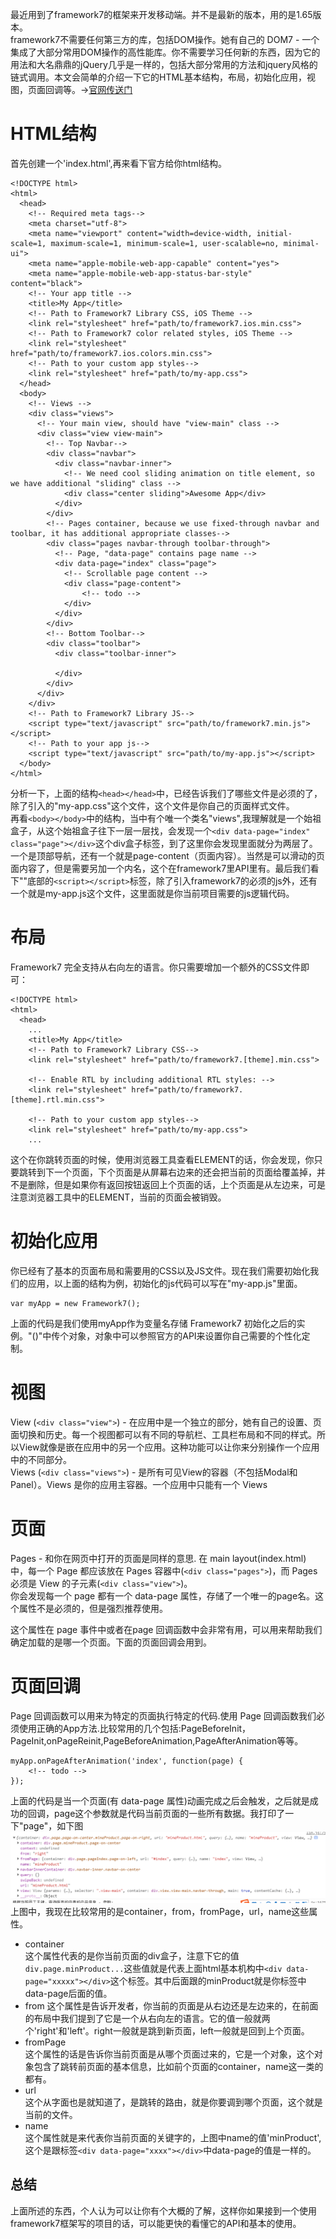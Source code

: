 最近用到了framework7的框架来开发移动端。并不是最新的版本，用的是1.65版本。  
framework7不需要任何第三方的库，包括DOM操作。她有自己的 DOM7 - 一个集成了大部分常用DOM操作的高性能库。你不需要学习任何新的东西，因为它的用法和大名鼎鼎的jQuery几乎是一样的，包括大部分常用的方法和jquery风格的链式调用。本文会简单的介绍一下它的HTML基本结构，布局，初始化应用，视图，页面回调等。→[官网传送门](http://framework7.taobao.org/docs/app-layout.html#initialize-app)  
# HTML结构  
首先创建一个'index.html',再来看下官方给你html结构。  
```
<!DOCTYPE html>
<html>
  <head>
    <!-- Required meta tags-->
    <meta charset="utf-8">
    <meta name="viewport" content="width=device-width, initial-scale=1, maximum-scale=1, minimum-scale=1, user-scalable=no, minimal-ui">
    <meta name="apple-mobile-web-app-capable" content="yes">
    <meta name="apple-mobile-web-app-status-bar-style" content="black">
    <!-- Your app title -->
    <title>My App</title>
    <!-- Path to Framework7 Library CSS, iOS Theme -->
    <link rel="stylesheet" href="path/to/framework7.ios.min.css">
    <!-- Path to Framework7 color related styles, iOS Theme -->
    <link rel="stylesheet" href="path/to/framework7.ios.colors.min.css">
    <!-- Path to your custom app styles-->
    <link rel="stylesheet" href="path/to/my-app.css">
  </head>
  <body>
    <!-- Views -->
    <div class="views">
      <!-- Your main view, should have "view-main" class -->
      <div class="view view-main">
        <!-- Top Navbar-->
        <div class="navbar">
          <div class="navbar-inner">
            <!-- We need cool sliding animation on title element, so we have additional "sliding" class -->
            <div class="center sliding">Awesome App</div>
          </div>
        </div>
        <!-- Pages container, because we use fixed-through navbar and toolbar, it has additional appropriate classes-->
        <div class="pages navbar-through toolbar-through">
          <!-- Page, "data-page" contains page name -->
          <div data-page="index" class="page">
            <!-- Scrollable page content -->
            <div class="page-content">
                <!-- todo -->
            </div>
          </div>
        </div>
        <!-- Bottom Toolbar-->
        <div class="toolbar">
          <div class="toolbar-inner">

          </div>
        </div>
      </div>
    </div>
    <!-- Path to Framework7 Library JS-->
    <script type="text/javascript" src="path/to/framework7.min.js"></script>
    <!-- Path to your app js-->
    <script type="text/javascript" src="path/to/my-app.js"></script>
  </body>
</html> 
```  
分析一下，上面的结构`<head></head>`中，已经告诉我们了哪些文件是必须的了，除了引入的"my-app.css"这个文件，这个文件是你自己的页面样式文件。  
再看`<body></body>`中的结构，当中有个唯一个类名"views",我理解就是一个始祖盒子，从这个始祖盒子往下一层一层找，会发现一个`<div data-page="index" class="page"></div>`这个div盒子标签，到了这里你会发现里面就分为两层了。一个是顶部导航，还有一个就是page-content（页面内容）。当然是可以滑动的页面内容了，但是需要另加一个内名，这个在framework7里API里有。最后我们看下"<body>"底部的`<script></script>`标签，除了引入framework7的必须的js外，还有一个就是my-app.js这个文件，这里面就是你当前项目需要的js逻辑代码。  
# 布局  
Framework7 完全支持从右向左的语言。你只需要增加一个额外的CSS文件即可：  
```
<!DOCTYPE html>
<html>
  <head>
    ...
    <title>My App</title>
    <!-- Path to Framework7 Library CSS-->
    <link rel="stylesheet" href="path/to/framework7.[theme].min.css">
    
    <!-- Enable RTL by including additional RTL styles: -->
    <link rel="stylesheet" href="path/to/framework7.[theme].rtl.min.css">
    
    <!-- Path to your custom app styles-->
    <link rel="stylesheet" href="path/to/my-app.css">
    ...
```  
这个在你跳转页面的时候，使用浏览器工具查看ELEMENT的话，你会发现，你只要跳转到下一个页面，下个页面是从屏幕右边来的还会把当前的页面给覆盖掉，并不是删除，但是如果你有返回按钮返回上个页面的话，上个页面是从左边来，可是注意浏览器工具中的ELEMENT，当前的页面会被销毁。  
# 初始化应用  
你已经有了基本的页面布局和需要用的CSS以及JS文件。现在我们需要初始化我们的应用，以上面的结构为例，初始化的js代码可以写在"my-app.js"里面。
```
var myApp = new Framework7();
```  
上面的代码是我们使用myApp作为变量名存储 Framework7 初始化之后的实例。"()"中传个对象，对象中可以参照官方的API来设置你自己需要的个性化定制。  
# 视图  
View (`<div class="view">`) - 在应用中是一个独立的部分，她有自己的设置、页面切换和历史。每一个视图都可以有不同的导航栏、工具栏布局和不同的样式。所以View就像是嵌在应用中的另一个应用。这种功能可以让你来分别操作一个应用中的不同部分。  
Views (`<div class="views">`) - 是所有可见View的容器（不包括Modal和Panel）。Views 是你的应用主容器。一个应用中只能有一个 Views  
# 页面  
Pages - 和你在网页中打开的页面是同样的意思.
在 main layout(index.html) 中，每一个 Page 都应该放在 Pages 容器中(`<div class="pages">`)，而 Pages 必须是 View 的子元素(`<div class="view">`)。  
你会发现每一个 page 都有一个 data-page 属性，存储了一个唯一的page名。这个属性不是必须的，但是强烈推荐使用。

这个属性在 page 事件中或者在page 回调函数中会非常有用，可以用来帮助我们确定加载的是哪一个页面。下面的页面回调会用到。  
# 页面回调  
Page 回调函数可以用来为特定的页面执行特定的代码.使用 Page 回调函数我们必须使用正确的App方法.比较常用的几个包括:PageBeforeInit，PageInit,onPageReinit,PageBeforeAnimation,PageAfterAnimation等等。
```
myApp.onPageAfterAnimation('index', function(page) {
    <!-- todo -->
});	
```  
上面的代码是当一个页面(有 data-page 属性)动画完成之后会触发，之后就是成功的回调，page这个参数就是代码当前页面的一些所有数据。我打印了一下"page"，如下图  
![参数page](img/page-msg.png)  
上图中，我现在比较常用的是container，from，fromPage，url，name这些属性。  
* container  
这个属性代表的是你当前页面的div盒子，注意下它的值`div.page.minProduct...`这些值就是代表上面html基本机构中`<div data-page="xxxxx"></div>`这个标签。其中后面跟的minProduct就是你标签中data-page后面的值。
* from
这个属性是告诉开发者，你当前的页面是从右边还是左边来的，在前面的布局中我们提到了它是一个从右向左的语言。它的值一般就两个'right'和'left'。right一般就是跳到新页面，left一般就是回到上个页面。  
* fromPage  
这个属性的话是告诉你当前页面是从哪个页面过来的，它是一个对象，这个对象包含了跳转前页面的基本信息，比如前个页面的container，name这一类的都有。  
* url  
这个从字面也是就知道了，是跳转的路由，就是你要调到哪个页面，这个就是当前的文件。  
* name  
这个属性就是来代表你当前页面的关键字的，上图中name的值'minProduct',这个是跟标签`<div data-page="xxxx"></div>`中data-page的值是一样的。  
  
    
## 总结  
上面所述的东西，个人认为可以让你有个大概的了解，这样你如果接到一个使用framework7框架写的项目的话，可以能更快的看懂它的API和基本的使用。